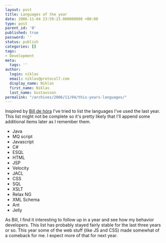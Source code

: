 ```yaml
---
layout: post
title: Languages of the year
date: 2006-11-04 23:59:23.000000000 +00:00
type: post
parent_id: '0'
published: true
password: ''
status: publish
categories: []
tags:
- Development
meta:
  tags: ''
author:
  login: niklas
  email: niklas@protocol7.com
  display_name: Niklas
  first_name: Niklas
  last_name: Gustavsson
permalink: "/archives/2006/11/04/this-years-languages/"
---
```

Inspired by [Bill de hóra](http://www.dehora.net/journal/2006/11/language_popularity_as_deployed.html) I've tried to list the languages I've used the last year. This list might not be complete so it's pretty likely that I'll append some additional items later as I remember them.

- Java
- MQ script
- Javascript
- C#
- ESQL
- HTML
- JSP
- Velocity
- JACL
- CSS
- SQL
- XSLT
- Relax NG
- XML Schema
- Ant
- Jelly

As Bill, I find it interesting to follow up in a year and see how my behavior developers. This list has probably stayed fairly stable for the last three years or so. This year some of the web stuff (like JS and CSS) made somewhat of a comeback for me. I expect more of that for next year.

